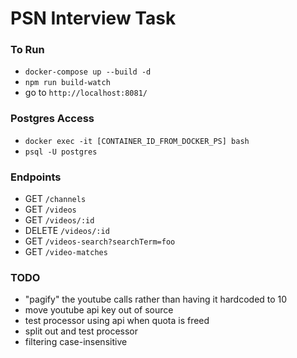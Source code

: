 # PSN Interview Task

### To Run

- `docker-compose up --build -d`
- `npm run build-watch`
- go to `http://localhost:8081/`

### Postgres Access

- `docker exec -it [CONTAINER_ID_FROM_DOCKER_PS] bash`
- `psql -U postgres`

### Endpoints

- GET `/channels`
- GET `/videos`
- GET `/videos/:id`
- DELETE `/videos/:id`
- GET `/videos-search?searchTerm=foo`
- GET `/video-matches`

### TODO

- "pagify" the youtube calls rather than having it hardcoded to 10
- move youtube api key out of source
- test processor using api when quota is freed
- split out and test processor
- filtering case-insensitive
